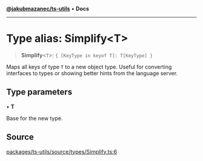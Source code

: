 [**@jakubmazanec/ts-utils**](../README.md) • **Docs**

---

# Type alias: Simplify\<T\>

> **Simplify**\<`T`\>: `{ [KeyType in keyof T]: T[KeyType] }`

Maps all keys of type `T` to a new object type. Useful for converting interfaces to types or showing
better hints from the language server.

## Type parameters

• **T**

Base for the new type.

## Source

[packages/ts-utils/source/types/Simplify.ts:6](https://github.com/jakubmazanec/js-tools/blob/51bfc5b913a7a7ef21d8d702a0d87d72983e112a/packages/ts-utils/source/types/Simplify.ts#L6)
